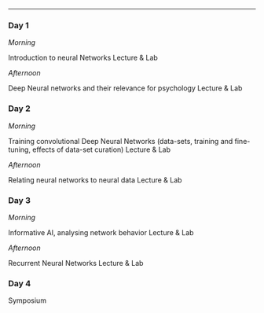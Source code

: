 
------


### Day 1 

*Morning* 

Introduction to neural Networks
Lecture & Lab

*Afternoon* 

Deep Neural networks and their relevance for psychology
Lecture & Lab

### Day 2

*Morning* 

Training convolutional Deep Neural Networks (data-sets, training and fine-tuning, effects of data-set curation) 
Lecture & Lab

*Afternoon* 

Relating neural networks to neural data
Lecture & Lab

### Day 3 

*Morning* 

Informative AI, analysing network behavior 
Lecture & Lab

*Afternoon*

Recurrent Neural Networks 
Lecture & Lab

### Day 4

Symposium
